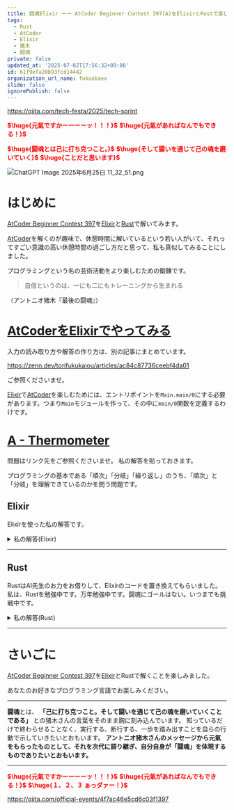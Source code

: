 ```yaml
---
title: 闘魂Elixir ーー AtCoder Beginner Contest 397(A)をElixirとRustで楽しむ
tags:
  - Rust
  - AtCoder
  - Elixir
  - 猪木
  - 闘魂
private: false
updated_at: '2025-07-02T17:56:32+09:00'
id: 61f9efa20b93fcd14442
organization_url_name: fukuokaex
slide: false
ignorePublish: false
---
```

https://qiita.com/tech-festa/2025/tech-sprint

<b><font color="red">$\huge{元氣ですかーーーーッ！！！}$</font></b>
<b><font color="red">$\huge{元氣があればなんでもできる！}$</font></b>

<b><font color="red">$\huge{闘魂とは己に打ち克つこと。}$</font></b>
<b><font color="red">$\huge{そして闘いを通じて己の魂を磨いていく}$</font></b>
<b><font color="red">$\huge{ことだと思います}$</font></b>

![ChatGPT Image 2025年6月25日 11_32_51.png](https://qiita-image-store.s3.ap-northeast-1.amazonaws.com/0/131808/a80ca1b4-3ccd-40c7-945b-6c8c969727e0.png)



# はじめに

[AtCoder Beginner Contest 397](https://atcoder.jp/contests/abc397)を[Elixir](https://elixir-lang.org/)と[Rust](https://www.rust-lang.org/)で解いてみます。  

[AtCoder](https://atcoder.jp/)を解くのが趣味で、休憩時間に解いているという若い人がいて、それってすごい意識の高い休憩時間の過ごし方だと思って、私も真似してみることにしました。  

プログラミングという名の芸術活動をより楽しむための鍛錬です。  

> 自信というのは、一にも二にもトレーニングから生まれる

（アントニオ猪木『最後の闘魂』）


# [AtCoderをElixirでやってみる](https://zenn.dev/torifukukaiou/articles/ac84c87736ceebf4da01)

入力の読み取り方や解答の作り方は、別の記事にまとめています。


https://zenn.dev/torifukukaiou/articles/ac84c87736ceebf4da01

ご参照くださいませ。

[Elixir](https://elixir-lang.org/)で[AtCoder](https://atcoder.jp/)を楽しむためには、エントリポイントを`Main.main/0`にする必要があります。つまり`Main`モジュールを作って、その中に`main/0`関数を定義するわけです。

# [A - Thermometer](https://atcoder.jp/contests/abc397/tasks/abc397_a)

問題はリンク先をご参照くださいませ。
私の解答を貼っておきます。

プログラミングの基本である「順次」「分岐」「繰り返し」のうち、「順次」と「分岐」を理解できているのかを問う問題です。

## Elixir

Elixirを使った私の解答です。


<details><summary>私の解答(Elixir)</summary>

_問題文を読んでいらっしゃることを前提にひとこと解説をしておきます。_


String.to_float/1 では、小数点の微妙なところでエラーがでるか心配でしたが、小数点以下は1桁でしたので、特に工夫の必要もなく、解けました。`.`を消して、Integerとみなして、一桁あげて判定する方法を考えたりもしていました。    

```elixir
defmodule Main do
  def main do
    x = IO.read(:line) |> String.trim() |> String.to_float()

    solve(x)
    |> IO.puts()
  end

  defp solve(x) when x >= 38.0, do: 1
  defp solve(x) when x < 37.5, do: 3
  defp solve(_), do: 2
end
```



</details>

---

## Rust

RustはAI先生のお力をお借りして、Elixirのコードを置き換えてもらいました。
私は、Rustを勉強中です。万年勉強中です。闘魂にゴールはない。いつまでも挑戦中です。

<details><summary>私の解答(Rust)</summary>

```rust
use std::io;

fn main() {
    // 標準入力から1行読み込み
    let mut input = String::new();
    io::stdin().read_line(&mut input).unwrap();

    // トリムしてからf64にパース
    let x: f64 = input.trim().parse().unwrap();

    // 判定して出力
    let result = if x >= 38.0 {
        1
    } else if x < 37.5 {
        3
    } else {
        2
    };

    println!("{}", result);
}
```

</details>

---

# さいごに

[AtCoder Beginner Contest 397](https://atcoder.jp/contests/abc397)を[Elixir](https://elixir-lang.org/)とRustで解くことを楽しみました。

あなたのお好きなプログラミング言語でお楽しみください。

---


**闘魂**とは、  **「己に打ち克つこと。そして闘いを通じて己の魂を磨いていくことである」** との猪木さんの言葉をそのまま胸に刻み込んでいます。
知っているだけで終わらせることなく、実行する、断行する、一歩を踏み出すことを自らの行動で示していきたいとおもいます。
**アントニオ猪木さんのメッセージから元氣をもらったものとして、それを次代に語り継ぎ、自分自身が「闘魂」を体現するものでありたいとおもいます。**

---

<b><font color="red">$\huge{元氣ですかーーーーッ！！！}$</font></b>
<b><font color="red">$\huge{元氣があればなんでもできる！}$</font></b>
<b><font color="red">$\huge{１、２、３ ぁっダァー！}$</font></b>


https://qiita.com/official-events/4f7ac46e5cd6c03f1397
